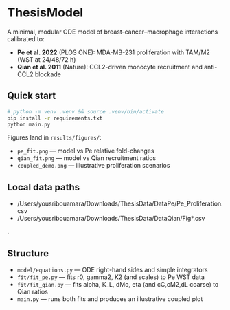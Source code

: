
# ThesisModel

A minimal, modular ODE model of breast-cancer–macrophage interactions calibrated to:
- **Pe et al. 2022** (PLOS ONE): MDA-MB-231 proliferation with TAM/M2 (WST at 24/48/72 h)
- **Qian et al. 2011** (Nature): CCL2-driven monocyte recruitment and anti-CCL2 blockade

## Quick start

```bash
# python -m venv .venv && source .venv/bin/activate
pip install -r requirements.txt
python main.py
```

Figures land in `results/figures/`:
- `pe_fit.png` — model vs Pe relative fold-changes
- `qian_fit.png` — model vs Qian recruitment ratios
- `coupled_demo.png` — illustrative proliferation scenarios

## Local data paths



- /Users/yousribouamara/Downloads/ThesisData/DataPe/Pe_Proliferation.csv
- /Users/yousribouamara/Downloads/ThesisData/DataQian/Fig*.csv

.

## Structure

- `model/equations.py` — ODE right-hand sides and simple integrators
- `fit/fit_pe.py` — fits r0, gamma2, K2 (and scales) to Pe WST data
- `fit/fit_qian.py` — fits alpha, K_L, dMo, eta (and cC,cM2,dL coarse) to Qian ratios
- `main.py` — runs both fits and produces an illustrative coupled plot

